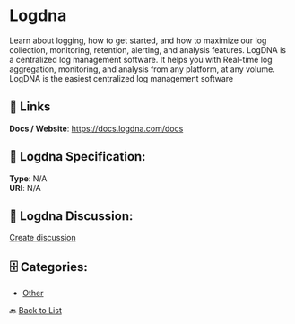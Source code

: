 # Logdna


Learn about logging, how to get started, and how to maximize our log collection, monitoring, retention, alerting, and analysis features. LogDNA is a centralized log management software.  It helps you with Real-time log aggregation, monitoring, and analysis from any platform, at any volume. LogDNA is the easiest centralized log management software

##  🔗 Links
**Docs / Website**: https://docs.logdna.com/docs

## 🧬 Logdna Specification:
**Type**: N/A  
**URI**: N/A

## 💬 Logdna Discussion:
[Create discussion](https://github.com/apis-list/apis-list/discussions/new)

## 🗄️ Categories:
- [Other](https://github.com/apis-list/apis-list#other-)




🔙 [Back to List](https://github.com/apis-list/apis-list)
